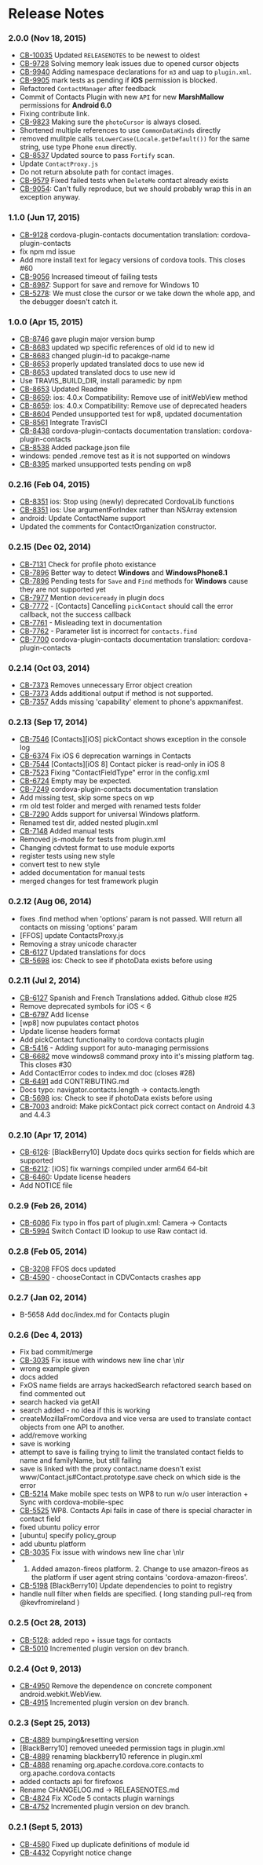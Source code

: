 <!--
#
# Licensed to the Apache Software Foundation (ASF) under one
# or more contributor license agreements.  See the NOTICE file
# distributed with this work for additional information
# regarding copyright ownership.  The ASF licenses this file
# to you under the Apache License, Version 2.0 (the
# "License"); you may not use this file except in compliance
# with the License.  You may obtain a copy of the License at
# 
# http://www.apache.org/licenses/LICENSE-2.0
# 
# Unless required by applicable law or agreed to in writing,
# software distributed under the License is distributed on an
# "AS IS" BASIS, WITHOUT WARRANTIES OR CONDITIONS OF ANY
#  KIND, either express or implied.  See the License for the
# specific language governing permissions and limitations
# under the License.
#
-->
# Release Notes

### 2.0.0 (Nov 18, 2015)
* [CB-10035](https://issues.apache.org/jira/browse/CB-10035) Updated `RELEASENOTES` to be newest to oldest
* [CB-9728](https://issues.apache.org/jira/browse/CB-9728) Solving memory leak issues due to opened cursor objects
* [CB-9940](https://issues.apache.org/jira/browse/CB-9940) Adding namespace declarations for `m3` and uap to `plugin.xml`. 
* [CB-9905](https://issues.apache.org/jira/browse/CB-9905) mark tests as pending if **iOS** permission is blocked.
* Refactored `ContactManager` after feedback
* Commit of Contacts Plugin with new `API` for new **MarshMallow** permissions for **Android 6.0**
* Fixing contribute link.
* [CB-9823](https://issues.apache.org/jira/browse/CB-9823) Making sure the `photoCursor` is always closed.
* Shortened multiple references to use `CommonDataKinds` directly
* removed mulitple calls `toLowerCase(Locale.getDefault())` for the same string, use type Phone `enum` directly.
* [CB-8537](https://issues.apache.org/jira/browse/CB-8537) Updated source to pass `Fortify` scan.
* Update `ContactProxy.js`
* Do not return absolute path for contact images.
* [CB-9579](https://issues.apache.org/jira/browse/CB-9579) Fixed failed tests when `DeleteMe` contact already exists
* [CB-9054](https://issues.apache.org/jira/browse/CB-9054): Can't fully reproduce, but we should probably wrap this in an exception anyway.

### 1.1.0 (Jun 17, 2015)
* [CB-9128](https://issues.apache.org/jira/browse/CB-9128) cordova-plugin-contacts documentation translation: cordova-plugin-contacts
* fix npm md issue
* Add more install text for legacy versions of cordova tools. This closes #60
* [CB-9056](https://issues.apache.org/jira/browse/CB-9056) Increased timeout of failing tests
* [CB-8987](https://issues.apache.org/jira/browse/CB-8987): Support for save and remove for Windows 10
* [CB-5278](https://issues.apache.org/jira/browse/CB-5278): We must close the cursor or we take down the whole app, and the debugger doesn't catch it.

### 1.0.0 (Apr 15, 2015)
* [CB-8746](https://issues.apache.org/jira/browse/CB-8746) gave plugin major version bump
* [CB-8683](https://issues.apache.org/jira/browse/CB-8683) updated wp specific references of old id to new id
* [CB-8683](https://issues.apache.org/jira/browse/CB-8683) changed plugin-id to pacakge-name
* [CB-8653](https://issues.apache.org/jira/browse/CB-8653) properly updated translated docs to use new id
* [CB-8653](https://issues.apache.org/jira/browse/CB-8653) updated translated docs to use new id
* Use TRAVIS_BUILD_DIR, install paramedic by npm
* [CB-8653](https://issues.apache.org/jira/browse/CB-8653) Updated Readme
* [CB-8659](https://issues.apache.org/jira/browse/CB-8659): ios: 4.0.x Compatibility: Remove use of initWebView method
* [CB-8659](https://issues.apache.org/jira/browse/CB-8659): ios: 4.0.x Compatibility: Remove use of deprecated headers
* [CB-8604](https://issues.apache.org/jira/browse/CB-8604) Pended unsupported test for wp8, updated documentation
* [CB-8561](https://issues.apache.org/jira/browse/CB-8561) Integrate TravisCI
* [CB-8438](https://issues.apache.org/jira/browse/CB-8438) cordova-plugin-contacts documentation translation: cordova-plugin-contacts
* [CB-8538](https://issues.apache.org/jira/browse/CB-8538) Added package.json file
* windows: pended .remove test as it is not supported on windows
* [CB-8395](https://issues.apache.org/jira/browse/CB-8395) marked unsupported tests pending on wp8

### 0.2.16 (Feb 04, 2015)
* [CB-8351](https://issues.apache.org/jira/browse/CB-8351) ios: Stop using (newly) deprecated CordovaLib functions
* [CB-8351](https://issues.apache.org/jira/browse/CB-8351) ios: Use argumentForIndex rather than NSArray extension
* android: Update ContactName support
* Updated the comments for ContactOrganization constructor.

### 0.2.15 (Dec 02, 2014)
* [CB-7131](https://issues.apache.org/jira/browse/CB-7131) Check for profile photo existance
* [CB-7896](https://issues.apache.org/jira/browse/CB-7896) Better way to detect **Windows** and **WindowsPhone8.1**
* [CB-7896](https://issues.apache.org/jira/browse/CB-7896) Pending tests for `Save` and `Find` methods for **Windows** cause they are not supported yet
* [CB-7977](https://issues.apache.org/jira/browse/CB-7977) Mention `deviceready` in plugin docs
* [CB-7772](https://issues.apache.org/jira/browse/CB-7772) - [Contacts] Cancelling `pickContact` should call the error callback, not the success callback
* [CB-7761](https://issues.apache.org/jira/browse/CB-7761) - Misleading text in documentation
* [CB-7762](https://issues.apache.org/jira/browse/CB-7762) - Parameter list is incorrect for `contacts.find`
* [CB-7700](https://issues.apache.org/jira/browse/CB-7700) cordova-plugin-contacts documentation translation: cordova-plugin-contacts

### 0.2.14 (Oct 03, 2014)
* [CB-7373](https://issues.apache.org/jira/browse/CB-7373) Removes unnecessary Error object creation
* [CB-7373](https://issues.apache.org/jira/browse/CB-7373) Adds additional output if method is not supported.
* [CB-7357](https://issues.apache.org/jira/browse/CB-7357) Adds missing 'capability' element to phone's appxmanifest.

### 0.2.13 (Sep 17, 2014)
* [CB-7546](https://issues.apache.org/jira/browse/CB-7546) [Contacts][iOS] pickContact shows exception in the console log
* [CB-6374](https://issues.apache.org/jira/browse/CB-6374) Fix iOS 6 deprecation warnings in Contacts
* [CB-7544](https://issues.apache.org/jira/browse/CB-7544) [Contacts][iOS 8] Contact picker is read-only in iOS 8
* [CB-7523](https://issues.apache.org/jira/browse/CB-7523) Fixing "ContactFieldType" error in the config.xml
* [CB-6724](https://issues.apache.org/jira/browse/CB-6724) Empty may be expected.
* [CB-7249](https://issues.apache.org/jira/browse/CB-7249) cordova-plugin-contacts documentation translation
* Add missing test, skip some specs on wp
* rm old test folder and merged with renamed tests folder
* [CB-7290](https://issues.apache.org/jira/browse/CB-7290) Adds support for universal Windows platform.
* Renamed test dir, added nested plugin.xml
* [CB-7148](https://issues.apache.org/jira/browse/CB-7148) Added manual tests
* Removed js-module for tests from plugin.xml
* Changing cdvtest format to use module exports
* register tests using new style
* convert test to new style
* added documentation for manual tests
* merged changes for test framework plugin

### 0.2.12 (Aug 06, 2014)
* fixes .find method when 'options' param is not passed. Will return all contacts on missing 'options' param
* [FFOS] update ContactsProxy.js
* Removing a stray unicode character
* [CB-6127](https://issues.apache.org/jira/browse/CB-6127) Updated translations for docs
* [CB-5698](https://issues.apache.org/jira/browse/CB-5698) ios: Check to see if photoData exists before using

### 0.2.11 (Jul 2, 2014)
* [CB-6127](https://issues.apache.org/jira/browse/CB-6127) Spanish and French Translations added. Github close #25
* Remove deprecated symbols for iOS < 6
* [CB-6797](https://issues.apache.org/jira/browse/CB-6797) Add license
* [wp8] now pupulates contact photos
* Update license headers format
* Add pickContact functionality to cordova contacts plugin
* [CB-5416](https://issues.apache.org/jira/browse/CB-5416) - Adding support for auto-managing permissions
* [CB-6682](https://issues.apache.org/jira/browse/CB-6682) move windows8 command proxy into it's missing platform tag. This closes #30
* Add ContactError codes to index.md doc (closes #28)
* [CB-6491](https://issues.apache.org/jira/browse/CB-6491) add CONTRIBUTING.md
* Docs typo: navigator.contacts.length -> contacts.length
* [CB-5698](https://issues.apache.org/jira/browse/CB-5698) ios: Check to see if photoData exists before using
* [CB-7003](https://issues.apache.org/jira/browse/CB-7003) android: Make pickContact pick correct contact on Android 4.3 and 4.4.3

### 0.2.10 (Apr 17, 2014)
* [CB-6126](https://issues.apache.org/jira/browse/CB-6126): [BlackBerry10] Update docs quirks section for fields which are supported
* [CB-6212](https://issues.apache.org/jira/browse/CB-6212): [iOS] fix warnings compiled under arm64 64-bit
* [CB-6460](https://issues.apache.org/jira/browse/CB-6460): Update license headers
* Add NOTICE file

### 0.2.9 (Feb 26, 2014)
* [CB-6086](https://issues.apache.org/jira/browse/CB-6086) Fix typo in ffos part of plugin.xml: Camera -> Contacts
* [CB-5994](https://issues.apache.org/jira/browse/CB-5994) Switch Contact ID lookup to use Raw contact id.

### 0.2.8 (Feb 05, 2014)
* [CB-3208](https://issues.apache.org/jira/browse/CB-3208) FFOS docs updated
* [CB-4590](https://issues.apache.org/jira/browse/CB-4590) - chooseContact in CDVContacts crashes app

### 0.2.7 (Jan 02, 2014)
* B-5658 Add doc/index.md for Contacts plugin

### 0.2.6 (Dec 4, 2013)
* Fix bad commit/merge
* [CB-3035](https://issues.apache.org/jira/browse/CB-3035) Fix issue with windows new line char \n\r
* wrong example given
* docs added
* FxOS name fields are arrays hackedSearch refactored search based on find commented out
* search hacked via getAll
* search added - no idea if this is working
* createMozillaFromCordova and vice versa are used to translate contact objects from one API to another.
* add/remove working
* save is working
* attempt to save is failing trying to limit the translated contact fields to name and familyName, but still failing
* save is linked with the proxy contact.name doesn't exist www/Contact.js#Contact.prototype.save check on which side is the error
* [CB-5214](https://issues.apache.org/jira/browse/CB-5214) Make mobile spec tests on WP8 to run w/o user interaction + Sync with cordova-mobile-spec
* [CB-5525](https://issues.apache.org/jira/browse/CB-5525) WP8. Contacts Api fails in case of there is special character in contact field
* fixed ubuntu policy error
* [ubuntu] specify policy_group
* add ubuntu platform
* [CB-3035](https://issues.apache.org/jira/browse/CB-3035) Fix issue with windows new line char \n\r
* 1. Added amazon-fireos platform. 2. Change to use amazon-fireos as the platform if user agent string contains 'cordova-amazon-fireos'.
* [CB-5198](https://issues.apache.org/jira/browse/CB-5198) [BlackBerry10] Update dependencies to point to registry
* handle null filter when fields are specified. ( long standing pull-req from @kevfromireland )

### 0.2.5 (Oct 28, 2013)
* [CB-5128](https://issues.apache.org/jira/browse/CB-5128): added repo + issue tags for contacts
* [CB-5010](https://issues.apache.org/jira/browse/CB-5010) Incremented plugin version on dev branch.

### 0.2.4 (Oct 9, 2013)
* [CB-4950](https://issues.apache.org/jira/browse/CB-4950) Remove the dependence on concrete component android.webkit.WebView.
* [CB-4915](https://issues.apache.org/jira/browse/CB-4915) Incremented plugin version on dev branch.

### 0.2.3 (Sept 25, 2013)
* [CB-4889](https://issues.apache.org/jira/browse/CB-4889) bumping&resetting version
* [BlackBerry10] removed uneeded permission tags in plugin.xml
* [CB-4889](https://issues.apache.org/jira/browse/CB-4889) renaming blackberry10 reference in plugin.xml
* [CB-4888](https://issues.apache.org/jira/browse/CB-4888) renaming org.apache.cordova.core.contacts to org.apache.cordova.contacts
* added contacts api for firefoxos
* Rename CHANGELOG.md -> RELEASENOTES.md
* [CB-4824](https://issues.apache.org/jira/browse/CB-4824) Fix XCode 5 contacts plugin warnings
* [CB-4752](https://issues.apache.org/jira/browse/CB-4752) Incremented plugin version on dev branch.

### 0.2.1 (Sept 5, 2013)
* [CB-4580](https://issues.apache.org/jira/browse/CB-4580) Fixed up duplicate definitions of module id
* [CB-4432](https://issues.apache.org/jira/browse/CB-4432) Copyright notice change

